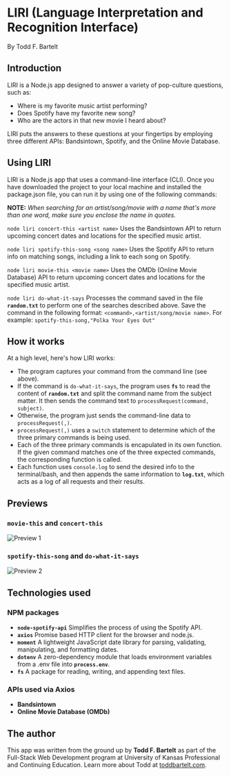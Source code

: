 # LIRI (Language Interpretation and Recognition Interface)
By Todd F. Bartelt

## Introduction

LIRI is a Node.js app designed to answer a variety of pop-culture questions, such as:
- Where is my favorite music artist performing?
- Does Spotify have my favorite new song?
- Who are the actors in that new movie I heard about?

LIRI puts the answers to these questions at your fingertips by employing three different APIs: Bandsintown, Spotify, and the Online Movie Database.

## Using LIRI

LIRI is a Node.js app that uses a command-line interface (CLI). Once you have downloaded the project to your local machine and installed the package.json file, you can run it by using one of the following commands:

**NOTE:** *When searching for an artist/song/movie with a name that's more than one word, make sure you enclose the name in quotes.*

```node liri concert-this <artist name>```
Uses the Bandsintown API to return upcoming concert dates and locations for the specified music artist.

```node liri spotify-this-song <song name>```
Uses the Spotify API to return info on matching songs, including a link to each song on Spotify.

```node liri movie-this <movie name>```
Uses the OMDb (Online Movie Database) API to return upcoming concert dates and locations for the specified music artist.

```node liri do-what-it-says```
Processes the command saved in the file **```random.txt```** to perform one of the searches described above. Save the command in the following format: ```<command>,<artist/song/movie name>```. For example:
```spotify-this-song,"Polka Your Eyes Out"```

## How it works

At a high level, here's how LIRI works:
- The program captures your command from the command line (see above).
- If the command is ```do-what-it-says```, the program uses **```fs```** to read the content of **```random.txt```** and split the command name from the subject matter. It then sends the command text to ```processRequest(command, subject)```.
- Otherwise, the program just sends the command-line data to ```processRequest(,)```.
- ```processRequest(,)``` uses a ```switch``` statement to determine which of the three primary commands is being used.
- Each of the three primary commands is encapulated in its own function. If the given command matches one of the three expected commands, the corresponding function is called.
- Each function uses ```console.log``` to send the desired info to the terminal/bash, and then appends the same information to **```log.txt```**, which acts as a log of all requests and their results.


## Previews

### ```movie-this``` and ```concert-this```
![Preview 1](https://github.com/bartelto/liri-node-app/blob/master/documentation/liri-preview-1.gif "Preview 1")

### ```spotify-this-song``` and ```do-what-it-says```
![Preview 2](https://github.com/bartelto/liri-node-app/blob/master/documentation/liri-preview-2.gif "Preview 2")

## Technologies used

### NPM packages
- **```node-spotify-api```** Simplifies the process of using the Spotify API.
- **```axios```** Promise based HTTP client for the browser and node.js.
- **```moment```** A lightweight JavaScript date library for parsing, validating, manipulating, and formatting dates.
- **```dotenv```** A zero-dependency module that loads environment variables from a .env file into **```process.env```**. 
- **```fs```** A package for reading, writing, and appending text files.

### APIs used via Axios
- **Bandsintown**
- **Online Movie Database (OMDb)**

## The author

This app was written from the ground up by **Todd F. Bartelt** as part of the Full-Stack Web Development program at University of Kansas Professional and Continuing Education. Learn more about Todd at [toddbartelt.com](http://toddbartelt.com).